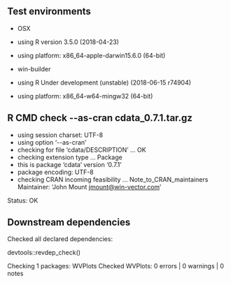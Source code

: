 

## Test environments

  * OSX
  * using R version 3.5.0 (2018-04-23)
  * using platform: x86_64-apple-darwin15.6.0 (64-bit)


  * win-builder 
  * using R Under development (unstable) (2018-06-15 r74904)
  * using platform: x86_64-w64-mingw32 (64-bit)
  
## R CMD check --as-cran cdata_0.7.1.tar.gz

  * using session charset: UTF-8
  * using option ‘--as-cran’
  * checking for file ‘cdata/DESCRIPTION’ ... OK
  * checking extension type ... Package
  * this is package ‘cdata’ version ‘0.7.1’
  * package encoding: UTF-8
  * checking CRAN incoming feasibility ... Note_to_CRAN_maintainers
  Maintainer: ‘John Mount <jmount@win-vector.com>’
  
  Status: OK

## Downstream dependencies

Checked all declared dependencies:

  devtools::revdep_check()
  
  Checking 1 packages: WVPlots
  Checked WVPlots: 0 errors | 0 warnings | 0 notes
